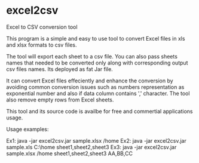 # excel2csv
Excel to CSV conversion tool

This program is a simple and easy to use tool to convert Excel files in  xls and xlsx formats to csv files.

The tool will export each sheet to a csv file. You can also pass sheets names that needed to be converted only along with corresponding output csv files names.
Its deployed as fat Jar file.

It can convert Excel files effeciently and enhance the conversion by avoiding common conversion issues such as numbers representation as exponential number and also if data column contains ',' character.
The tool also remove empty rows from Excel sheets.

This tool and its source code is availbe for free and commertial applications usage.

Usage examples:

Ex1: java -jar excel2csv.jar sample.xlsx /home
Ex2: java -jar excel2csv.jar sample.xls C:\home sheet1,sheet2,sheet3
Ex3: java -jar excel2csv.jar sample.xlsx /home sheet1,sheet2,sheet3 AA,BB,CC
